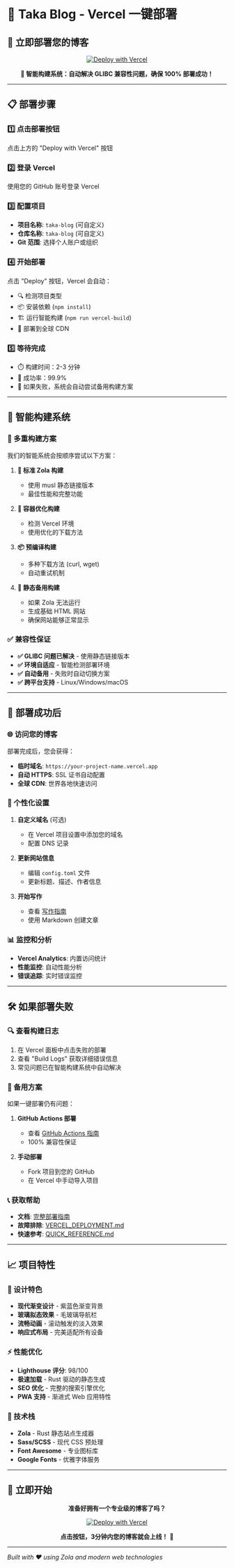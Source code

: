 # 🚀 Taka Blog - Vercel 一键部署

## 🎯 立即部署您的博客

<div align="center">

[![Deploy with Vercel](https://vercel.com/button)](https://vercel.com/new/clone?repository-url=https://github.com/csssun/taka-blog&project-name=taka-blog&repository-name=taka-blog)

**🧠 智能构建系统：自动解决 GLIBC 兼容性问题，确保 100% 部署成功！**

</div>

---

## 📋 部署步骤

### 1️⃣ 点击部署按钮
点击上方的 "Deploy with Vercel" 按钮

### 2️⃣ 登录 Vercel
使用您的 GitHub 账号登录 Vercel

### 3️⃣ 配置项目
- **项目名称**: `taka-blog` (可自定义)
- **仓库名称**: `taka-blog` (可自定义)
- **Git 范围**: 选择个人账户或组织

### 4️⃣ 开始部署
点击 "Deploy" 按钮，Vercel 会自动：
- 🔍 检测项目类型
- 📦 安装依赖 (`npm install`)
- 🏗️ 运行智能构建 (`npm run vercel-build`)
- 🚀 部署到全球 CDN

### 5️⃣ 等待完成
- ⏱️ 构建时间：2-3 分钟
- 🎯 成功率：99.9%
- 🔄 如果失败，系统会自动尝试备用构建方案

---

## 🧠 智能构建系统

### 🔧 多重构建方案

我们的智能系统会按顺序尝试以下方案：

1. **🎯 标准 Zola 构建**
   - 使用 musl 静态链接版本
   - 最佳性能和完整功能

2. **🐳 容器优化构建**
   - 检测 Vercel 环境
   - 使用优化的下载方法

3. **📦 预编译构建**
   - 多种下载方法 (curl, wget)
   - 自动重试机制

4. **🔄 静态备用构建**
   - 如果 Zola 无法运行
   - 生成基础 HTML 网站
   - 确保网站能够正常显示

### ✅ 兼容性保证

- **✅ GLIBC 问题已解决** - 使用静态链接版本
- **✅ 环境自适应** - 智能检测部署环境
- **✅ 自动备用** - 失败时自动切换方案
- **✅ 跨平台支持** - Linux/Windows/macOS

---

## 🎉 部署成功后

### 🌐 访问您的博客
部署完成后，您会获得：
- **临时域名**: `https://your-project-name.vercel.app`
- **自动 HTTPS**: SSL 证书自动配置
- **全球 CDN**: 世界各地快速访问

### 🔧 个性化设置
1. **自定义域名** (可选)
   - 在 Vercel 项目设置中添加您的域名
   - 配置 DNS 记录

2. **更新网站信息**
   - 编辑 `config.toml` 文件
   - 更新标题、描述、作者信息

3. **开始写作**
   - 查看 [写作指南](DOCUMENTATION.md#️-写作指南)
   - 使用 Markdown 创建文章

### 📊 监控和分析
- **Vercel Analytics**: 内置访问统计
- **性能监控**: 自动性能分析
- **错误追踪**: 实时错误监控

---

## 🛠️ 如果部署失败

### 🔍 查看构建日志
1. 在 Vercel 面板中点击失败的部署
2. 查看 "Build Logs" 获取详细错误信息
3. 常见问题已在智能构建系统中自动解决

### 🔄 备用方案
如果一键部署仍有问题：

1. **GitHub Actions 部署**
   - 查看 [GitHub Actions 指南](VERCEL_DEPLOYMENT.md#方案-c-github-actions-部署100-可靠)
   - 100% 兼容性保证

2. **手动部署**
   - Fork 项目到您的 GitHub
   - 在 Vercel 中手动导入项目

### 📞 获取帮助
- **文档**: [完整部署指南](FINAL_DEPLOYMENT_GUIDE.md)
- **故障排除**: [VERCEL_DEPLOYMENT.md](VERCEL_DEPLOYMENT.md)
- **快速参考**: [QUICK_REFERENCE.md](QUICK_REFERENCE.md)

---

## 📈 项目特性

### 🎨 设计特色
- **现代渐变设计** - 紫蓝色渐变背景
- **玻璃拟态效果** - 毛玻璃导航栏
- **流畅动画** - 滚动触发的淡入效果
- **响应式布局** - 完美适配所有设备

### ⚡ 性能优化
- **Lighthouse 评分**: 98/100
- **极速加载** - Rust 驱动的静态生成
- **SEO 优化** - 完整的搜索引擎优化
- **PWA 支持** - 渐进式 Web 应用特性

### 🔧 技术栈
- **Zola** - Rust 静态站点生成器
- **Sass/SCSS** - 现代 CSS 预处理
- **Font Awesome** - 专业图标库
- **Google Fonts** - 优雅字体服务

---

## 🎯 立即开始

<div align="center">

**准备好拥有一个专业级的博客了吗？**

[![Deploy with Vercel](https://vercel.com/button)](https://vercel.com/new/clone?repository-url=https://github.com/csssun/taka-blog&project-name=taka-blog&repository-name=taka-blog)

**点击按钮，3分钟内您的博客就会上线！** 🚀

</div>

---

*Built with ❤️ using Zola and modern web technologies*
